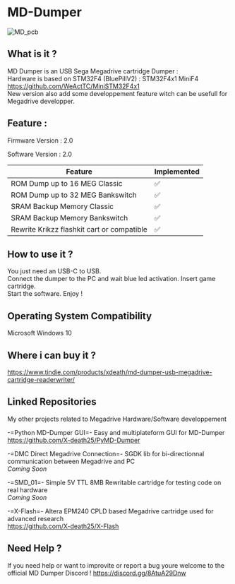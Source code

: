 # MD-Dumper

![MD_pcb](https://github.com/X-death25/MD-Dumper/blob/main/img/DSC_0553.JPG) 

What is it ?
-----

MD Dumper is an USB Sega Megadrive cartridge Dumper : <br>
Hardware is based on STM32F4 (BluePillV2) : STM32F4x1 MiniF4 https://github.com/WeActTC/MiniSTM32F4x1  <br>
New version also add some developpement feature witch can be usefull for Megadrive developper.  <br>

Feature :
-----

Firmware Version : 2.0

Software Version : 2.0


| Feature | Implemented |
| ------- | ----------- |
| ROM Dump up to 16 MEG  Classic              | :white_check_mark: |
| ROM Dump up to 32 MEG  Bankswitch           | :white_check_mark: |
| SRAM Backup Memory Classic                  | :white_check_mark: |
| SRAM Backup Memory Bankswitch               | :white_check_mark: |
| Rewrite Krikzz flashkit cart or compatible  | :white_check_mark: |


How to use it ?
-----

You just need an USB-C to USB. <br>
Connect the dumper to the PC and wait blue led activation. Insert game cartridge.  <br>
Start the software. Enjoy ! <br>

Operating System Compatibility
-----

Microsoft Windows 10

Where i can buy it ?
-----

https://www.tindie.com/products/xdeath/md-dumper-usb-megadrive-cartridge-readerwriter/


Linked Repositories
-----

My other projects related to Megadrive Hardware/Software developpement

-=Python MD-Dumper GUI=-
Easy and multiplateform GUI for MD-Dumper <br>
https://github.com/X-death25/PyMD-Dumper

-=DMC Direct Megadrive Connection=-
SGDK lib for bi-directionnal communication between Megadrive and PC <br>
*Coming Soon*

-=SMD_01=-
Simple 5V TTL 8MB Rewritable cartridge for testing code on real hardware <br>
*Coming Soon*

-=X-Flash=-
Altera EPM240 CPLD based Megadrive cartridge used for advanced research <br>
https://github.com/X-death25/X-Flash

Need Help ?
-----
If you need help or want to improvite or report a bug youre welcome to the official MD Dumper Discord !
https://discord.gg/8AtuA29Dnw
